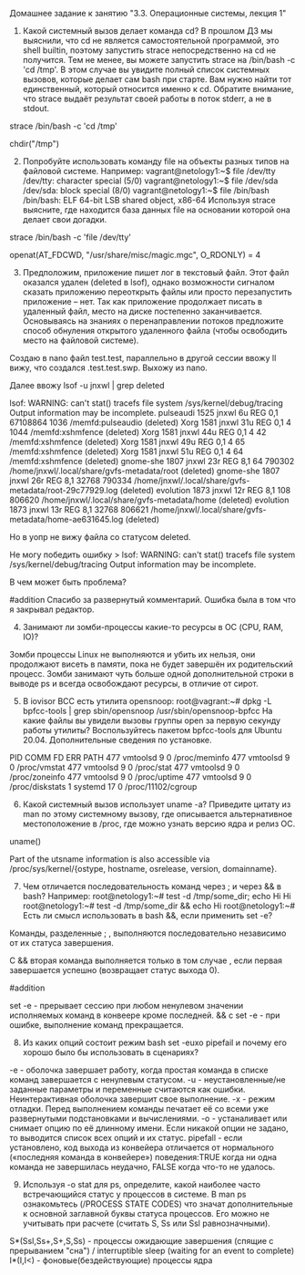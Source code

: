 Домашнее задание к занятию "3.3. Операционные системы, лекция 1"

1. Какой системный вызов делает команда cd? В прошлом ДЗ мы выяснили, что cd не является самостоятельной программой, это shell builtin, поэтому запустить strace непосредственно на cd не получится. Тем не менее, вы можете запустить strace на /bin/bash -c 'cd /tmp'. В этом случае вы увидите полный список системных вызовов, которые делает сам bash при старте. Вам нужно найти тот единственный, который относится именно к cd. Обратите внимание, что strace выдаёт результат своей работы в поток stderr, а не в stdout.


strace /bin/bash -c 'cd /tmp'

chdir("/tmp")


2. Попробуйте использовать команду file на объекты разных типов на файловой системе. Например:
vagrant@netology1:~$ file /dev/tty
/dev/tty: character special (5/0)
vagrant@netology1:~$ file /dev/sda
/dev/sda: block special (8/0)
vagrant@netology1:~$ file /bin/bash
/bin/bash: ELF 64-bit LSB shared object, x86-64
Используя strace выясните, где находится база данных file на основании которой она делает свои догадки.

strace /bin/bash -c 'file /dev/tty'

openat(AT_FDCWD, "/usr/share/misc/magic.mgc", O_RDONLY) = 4


3. Предположим, приложение пишет лог в текстовый файл. Этот файл оказался удален (deleted в lsof), однако возможности сигналом сказать приложению переоткрыть файлы или просто перезапустить приложение – нет. Так как приложение продолжает писать в удаленный файл, место на диске постепенно заканчивается. Основываясь на знаниях о перенаправлении потоков предложите способ обнуления открытого удаленного файла (чтобы освободить место на файловой системе).

Создаю в nano файл test.test, параллельно в другой сессии ввожу ll вижу, что создался .test.test.swp. Выхожу из nano.

Далее ввожу lsof -u jnxwl | grep deleted

lsof: WARNING: can't stat() tracefs file system /sys/kernel/debug/tracing
      Output information may be incomplete.
pulseaudi  1525 jnxwl    6u      REG                0,1 67108864       1036 /memfd:pulseaudio (deleted)
Xorg       1581 jnxwl   31u      REG                0,1        4       1044 /memfd:xshmfence (deleted)
Xorg       1581 jnxwl   44u      REG                0,1        4         42 /memfd:xshmfence (deleted)
Xorg       1581 jnxwl   49u      REG                0,1        4         65 /memfd:xshmfence (deleted)
Xorg       1581 jnxwl   51u      REG                0,1        4         64 /memfd:xshmfence (deleted)
gnome-she  1807 jnxwl   23r      REG                8,1       64     790302 /home/jnxwl/.local/share/gvfs-metadata/root (deleted)
gnome-she  1807 jnxwl   26r      REG                8,1    32768     790334 /home/jnxwl/.local/share/gvfs-metadata/root-29c77929.log (deleted)
evolution  1873 jnxwl   12r      REG                8,1      108     806620 /home/jnxwl/.local/share/gvfs-metadata/home (deleted)
evolution  1873 jnxwl   13r      REG                8,1    32768     806621 /home/jnxwl/.local/share/gvfs-metadata/home-ae631645.log (deleted)

Но в уопр не вижу файла со статусом deleted.

Не могу победить ошибку >
lsof: WARNING: can't stat() tracefs file system /sys/kernel/debug/tracing
      Output information may be incomplete.

В чем может быть проблема?

#addition
Спасибо за развернутый комментарий. Ошибка была в том что я закрывал редактор.


4. Занимают ли зомби-процессы какие-то ресурсы в ОС (CPU, RAM, IO)?

Зомби процессы Linux не выполняются и убить их нельзя, они продолжают висеть в памяти, пока не будет завершён их родительский процесс.
Зомби занимают чуть больше одной дополнительной строки в выводе ps и всегда освобождают ресурсы, в отличие от сирот.


5. В iovisor BCC есть утилита opensnoop:
root@vagrant:~# dpkg -L bpfcc-tools | grep sbin/opensnoop
/usr/sbin/opensnoop-bpfcc
На какие файлы вы увидели вызовы группы open за первую секунду работы утилиты? Воспользуйтесь пакетом bpfcc-tools для Ubuntu 20.04. Дополнительные сведения по установке.

PID    COMM               FD ERR PATH
477    vmtoolsd            9   0 /proc/meminfo
477    vmtoolsd            9   0 /proc/vmstat
477    vmtoolsd            9   0 /proc/stat
477    vmtoolsd            9   0 /proc/zoneinfo
477    vmtoolsd            9   0 /proc/uptime
477    vmtoolsd            9   0 /proc/diskstats
1      systemd            17   0 /proc/11102/cgroup


6. Какой системный вызов использует uname -a? Приведите цитату из man по этому системному вызову, где описывается альтернативное местоположение в /proc, где можно узнать версию ядра и релиз ОС.

uname()

Part of the utsname information is also accessible  via  /proc/sys/kernel/{ostype, hostname, osrelease, version, domainname}.


7. Чем отличается последовательность команд через ; и через && в bash? Например:
root@netology1:~# test -d /tmp/some_dir; echo Hi
Hi
root@netology1:~# test -d /tmp/some_dir && echo Hi
root@netology1:~#
Есть ли смысл использовать в bash &&, если применить set -e?

Команды, разделенные ; , выполняются последовательно независимо от их статуса завершения.

С && вторая команда выполняется только в том случае , если первая завершается успешно (возвращает статус выхода 0).

#addition

set -e - прерывает сессию при любом ненулевом значении исполняемых команд в конвеере кроме последней.
&& с set -e - при ошибке, выполнение команд прекращается. 


8. Из каких опций состоит режим bash set -euxo pipefail и почему его хорошо было бы использовать в сценариях?

-e - оболочка завершает работу, когда простая команда в списке команд завершается c ненулевым статусом.
-u - неустановленные/не заданные параметры и переменные считаются как ошибки. Неинтерактивная оболочка завершит свое выполнение.
-x - режим отладки. Перед выполнением команды печатает её со всеми уже развернутыми подстановками и вычислениями.
-o - устаналивает или снимает опцию по её длинному имени. Если никакой опции не задано, то выводится список всех опций и их статус.
pipefall - если установлено, код выхода из конвейера отличается от нормального («последняя команда в конвейере») поведения:TRUE когда ни одна команда не завершилась неудачно, FALSE когда что-то не удалось.

9. Используя -o stat для ps, определите, какой наиболее часто встречающийся статус у процессов в системе. В man ps ознакомьтесь (/PROCESS STATE CODES) что значат дополнительные к основной заглавной буквы статуса процессов. Его можно не учитывать при расчете (считать S, Ss или Ssl равнозначными).

S*(Ssl,Ss+,S+,S,Ss) - процессы ожидающие завершения (спящие с прерыванием "сна") /  interruptible sleep (waiting for an event to complete)
I*(I,I<) - фоновые(бездействующие) процессы ядра
